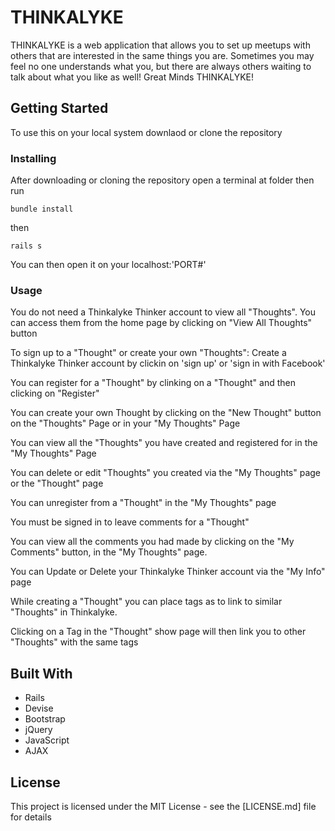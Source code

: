 # THINKALYKE

THINKALYKE is a web application that allows you to set up meetups with others that are interested in the same things you are. Sometimes you may feel no one understands what you, but there are always others waiting to talk about what you like as well!
Great Minds THINKALYKE!

## Getting Started

To use this on your local system downlaod or clone the repository

### Installing

After downloading or cloning the repository open a terminal at folder then run


```
bundle install
```

then

```
rails s
```

You can then open it on your localhost:'PORT#'

### Usage

You do not need a Thinkalyke Thinker account to view all "Thoughts". You can access them from the home page by clicking on "View All Thoughts" button

To sign up to a "Thought" or create your own "Thoughts": Create a Thinkalyke Thinker account by clickin on 'sign up' or 'sign in with Facebook'

You can register for a "Thought" by clinking on a "Thought" and then clicking on "Register"

You can create your own Thought by clicking on the "New Thought" button on the "Thoughts" Page or in your "My Thoughts" Page

You can view all the "Thoughts" you have created and registered for in the "My Thoughts" Page

You can delete or edit "Thoughts" you created via the "My Thoughts" page or the "Thought" page

You can unregister from a "Thought" in the "My Thoughts" page

You must be signed in to leave comments for a "Thought"

You can view all the comments you had made by clicking on the "My Comments" button, in the "My Thoughts" page.

You can Update or Delete your Thinkalyke Thinker account via the "My Info" page

While creating a "Thought" you can place tags as to link to similar "Thoughts" in Thinkalyke.

Clicking on a Tag in the "Thought" show page will then link you to other "Thoughts" with the same tags



## Built With

* Rails
* Devise
* Bootstrap
* jQuery
* JavaScript
* AJAX

## License

This project is licensed under the MIT License - see the [LICENSE.md] file for details




